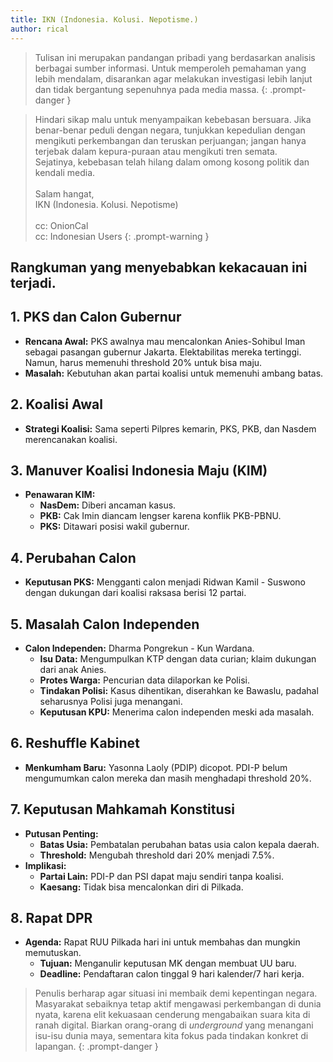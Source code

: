 ```yaml
---
title: IKN (Indonesia. Kolusi. Nepotisme.)
author: rical
---
```


> Tulisan ini merupakan pandangan pribadi yang berdasarkan analisis berbagai sumber informasi. Untuk memperoleh pemahaman yang lebih mendalam, disarankan agar melakukan investigasi lebih lanjut dan tidak bergantung sepenuhnya pada media massa.
{: .prompt-danger }

> Hindari sikap malu untuk menyampaikan kebebasan bersuara.
Jika benar-benar peduli dengan negara, tunjukkan kepedulian dengan mengikuti perkembangan dan teruskan perjuangan; jangan hanya terjebak dalam kepura-puraan atau mengikuti tren semata. <br>Sejatinya, kebebasan telah hilang dalam omong kosong politik dan kendali media. <br><br>
Salam hangat, <br>
IKN (Indonesia. Kolusi. Nepotisme)<br><br>
cc: OnionCal<br>
cc: Indonesian Users
{: .prompt-warning }

## Rangkuman yang menyebabkan kekacauan ini terjadi.

## 1. PKS dan Calon Gubernur
- **Rencana Awal:** PKS awalnya mau mencalonkan Anies-Sohibul Iman sebagai pasangan gubernur Jakarta. Elektabilitas mereka tertinggi. Namun, harus memenuhi threshold 20% untuk bisa maju.
- **Masalah:** Kebutuhan akan partai koalisi untuk memenuhi ambang batas.

## 2. Koalisi Awal
- **Strategi Koalisi:** Sama seperti Pilpres kemarin, PKS, PKB, dan Nasdem merencanakan koalisi.

## 3. Manuver Koalisi Indonesia Maju (KIM)
- **Penawaran KIM:**
  - **NasDem:** Diberi ancaman kasus.
  - **PKB:** Cak Imin diancam lengser karena konflik PKB-PBNU.
  - **PKS:** Ditawari posisi wakil gubernur.

## 4. Perubahan Calon
- **Keputusan PKS:** Mengganti calon menjadi Ridwan Kamil - Suswono dengan dukungan dari koalisi raksasa berisi 12 partai.

## 5. Masalah Calon Independen
- **Calon Independen:** Dharma Pongrekun - Kun Wardana.
  - **Isu Data:** Mengumpulkan KTP dengan data curian; klaim dukungan dari anak Anies.
  - **Protes Warga:** Pencurian data dilaporkan ke Polisi.
  - **Tindakan Polisi:** Kasus dihentikan, diserahkan ke Bawaslu, padahal seharusnya Polisi juga menangani.
  - **Keputusan KPU:** Menerima calon independen meski ada masalah.

## 6. Reshuffle Kabinet
- **Menkumham Baru:** Yasonna Laoly (PDIP) dicopot. PDI-P belum mengumumkan calon mereka dan masih menghadapi threshold 20%.

## 7. Keputusan Mahkamah Konstitusi
- **Putusan Penting:**
  - **Batas Usia:** Pembatalan perubahan batas usia calon kepala daerah.
  - **Threshold:** Mengubah threshold dari 20% menjadi 7.5%.
- **Implikasi:**
  - **Partai Lain:** PDI-P dan PSI dapat maju sendiri tanpa koalisi.
  - **Kaesang:** Tidak bisa mencalonkan diri di Pilkada.

## 8. Rapat DPR
- **Agenda:** Rapat RUU Pilkada hari ini untuk membahas dan mungkin memutuskan.
  - **Tujuan:** Menganulir keputusan MK dengan membuat UU baru.
  - **Deadline:** Pendaftaran calon tinggal 9 hari kalender/7 hari kerja.

> Penulis berharap agar situasi ini membaik demi kepentingan negara. Masyarakat sebaiknya tetap aktif mengawasi perkembangan di dunia nyata, karena elit kekuasaan cenderung mengabaikan suara kita di ranah digital. Biarkan orang-orang di *underground* yang menangani isu-isu dunia maya, sementara kita fokus pada tindakan konkret di lapangan.
{: .prompt-danger }
